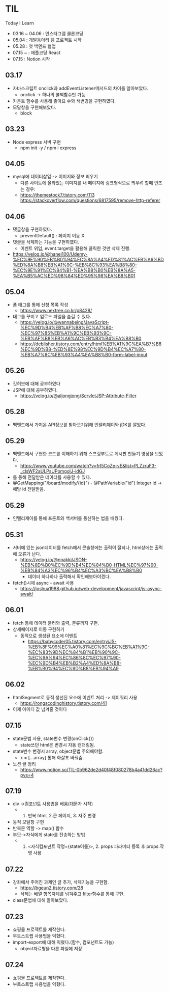 # TIL
Today I Learn
  - 03.16 ~ 04.06 : 인스타그램 클론코딩
  - 05.04 : 개발동아리 팀 프로젝트 시작
  - 05.28 : 첫 백엔드 협업
  - 07.15 ~ : 애플코딩 React
  - 07.15 : Notion 시작

## 03.17
* 자바스크립트 onclick과 addEventListener메서드의 차이를 알아보았다.
  - onclick -> 하나의 콜백함수만 가능
* 카운트 함수를 사용해 좋아요 수와 색변경을 구현하였다.
* 모달창을 구현해보았다.
  - block
## 03.23
* Node express 서버 구현
  - npm init -y / npm i express
## 04.05
* mysql에 데이터삽입 -> 이미지와 정보 띄우기
  - 다른 사이트에 올라있는 이미지를 내 페이지에 링크형식으로 띄우려 할때 안뜨는 경우: <meta name="referrer" content="no-referrer" />
  - https://themestock7.tistory.com/113   https://stackoverflow.com/questions/6817595/remove-http-referer
## 04.06
* 댓글창을 구현하였다. 
  - preventDefault() : 페이지 이동 X
* 댓글을 삭제하는 기능을 구현하였다.
  - 이벤트 위임, event.target을 활용해 클릭한 것만 삭제 진행.
* https://velog.io/@hanei100/Udemy-%EC%9E%90%EB%B0%94%EC%8A%A4%ED%81%AC%EB%A6%BD%ED%8A%B8%EB%A1%9C-%EB%8C%93%EA%B8%80-%EC%9E%91%EC%84%B1-%EA%B8%B0%EB%8A%A5-%EA%B5%AC%ED%98%84%ED%95%98%EA%B8%B01
## 05.04
* 폼 태그를 통해 신청 목록 작성
  - https://www.nextree.co.kr/p8428/
* 태그를 꾸미고 업로드 파일을 숨길 수 있다.
  - https://velog.io/@wannabeing/JavaScript-%EC%9D%B4%EB%AF%B8%EC%A7%80-%EC%97%85%EB%A1%9C%EB%93%9C-%EB%AF%B8%EB%A6%AC%EB%B3%B4%EA%B8%B0
  - https://deblisher.tistory.com/entry/html%EB%A1%9C%EA%B7%B8%EC%9D%B8-%ED%8E%98%EC%9D%B4%EC%A7%80-%EB%A7%8C%EB%93%A4%EA%B8%B0-form-label-input
## 05.26
* 깃허브에 대해 공부하였다
* JSP에 대해 공부하였다.
  - https://velog.io/@aljongjong/ServletJSP-Attribute-Filter
## 05.28
* 백엔드에서 가져온 API정보를 받아오기위해 인텔리제이와 jDK를 깔았다.
## 05.29
* 백엔드에서 구현한 코드를 이해하기 위해 스프링부트로 게시판 만들기 영상을 보았다.
  - https://www.youtube.com/watch?v=frI5CoZe-vE&list=PLZzruF3-_clsWF2aULPsUPomgolJ-idGJ
* <html xmlns:th="http://www.thymeleaf.org">를 통해 전달받은 데이터를 사용할 수 있다.
* @GetMapping("/board/modify/{id}") - @PathVariable("id") Integer id -> 해당 id 전달받음.
## 05.29
* 인텔리제이를 통해 프론트와 백서버를 통신하는 법을 배웠다.
## 05.31
* 서버에 있는 json데이터를 fetch해서 콘솔창에는 출력이 잘되나, html상에는 출력에 오류가 난다.
  - https://velog.io/@nnakki/JSON-%EB%8D%B0%EC%9D%B4%ED%84%B0-HTML%EC%97%90-%EB%84%A3%EC%96%B4%EC%A3%BC%EA%B8%B0
    + 데이터 하나하나 출력해서 확인해보아야겠다.
* fetch()시에 async - await 사용
  - https://joshua1988.github.io/web-development/javascript/js-async-await/
## 06.01
* fetch 통해 데이터 불러와 출력, 분류까지 구현.
* 상세페이지로 이동 구현하기
  - 동적으로 생성된 요소에 이벤트 
    + https://babycoder05.tistory.com/entry/JS-%EB%8F%99%EC%A0%81%EC%9C%BC%EB%A1%9C-%EC%83%9D%EC%84%B1%EB%90%9C-%EC%9A%94%EC%86%8C%EC%97%90-%EC%9D%B4%EB%B2%A4%ED%8A%B8-%EB%B0%94%EC%9D%B8%EB%94%A9
## 06.02
* htmlSegment로 동적 생선된 요소에 이벤트 처리 -> 제이쿼리 사용
  - https://rongscodinghistory.tistory.com/41
* 이제 아이디 값 넘겨줄 것이다
## 07.15
* state문법 사용, state변수 변경(onClick{})
  - state쓰던 html은 변경시 자동 랜더링됨.
* state변수 변경시 array, object문법 주의해야함.
  - x = [...array] 통해 화살표 바꿔줌.
* 노션 글 정리
  - https://www.notion.so/TIL-0b962de2d40f48f080278b4a41dd26ac?pvs=4
## 07.19
* div ->컴포넌트 사용법을 배움(대문자 시작)
  - 1. 반복 html, 2.큰 페이지, 3. 자주 변경
* 동적 모달창 구현
* 반복문 역할 -> map() 함수
* 부모->자식에게 state를 전송하는 방법
  - 1. <자식컴포넌트 작명={state이름}>, 2. props 파라미터 등록 후 props.작명 사용
## 07.22
* 강좌에서 주어진 과제인 글 추가, 삭제기능을 구현함.
  - https://bgeun2.tistory.com/28
  - 삭제는 배열 항목자체를 넘겨주고 filter함수를 통해 구현.
* class문법에 대해 알아보았다.
## 07.23
* 쇼핑몰 프로젝트를 제작한다.
* 부트스트랩 사용법을 익혔다.
* import-export에 대해 익혔다.(함수, 컴포넌트도 가능)
  - object자료형을 다른 파일에 저장
## 07.24
* 쇼핑몰 프로젝트를 제작한다.
* 부트스트랩 사용법을 익혔다.
